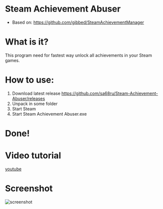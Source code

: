 # Steam Achievement Abuser

- Based on: https://github.com/gibbed/SteamAchievementManager


# What is it?
This program need for fastest way unlock all achievements in your Steam games.

# How to use:
1. Download latest release https://github.com/sa68ru/Steam-Achievement-Abuser/releases
2. Unpack in some folder
3. Start Steam 
4. Start Steam Achievement Abuser.exe
# Done!

# Video tutorial

[youtube](https://youtu.be/kS-jmlIagQQ)

# Screenshot

![screenshot](https://sa68ru.xyz/s/Steam_Achievement_Abuser.png)
